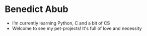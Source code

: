 # Benedict Abub

- I’m currently learning Python, C and a bit of CS
- Welcome to see my pet-projects! It's full of love and necessity


<!---
benabub/benabub is a ✨ special ✨ repository because its `README.md` (this file) appears on your GitHub profile.
You can click the Preview link to take a look at your changes.
--->
